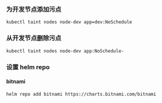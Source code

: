### 为开发节点添加污点
```
kubectl taint nodes node-dev app=dev:NoSchedule
```
### 从开发节点删除污点
```
kubectl taint nodes node-dev app:NoSchedule-
```

### 设置 helm repo
#### bitnami
```
helm repo add bitnami https://charts.bitnami.com/bitnami
```